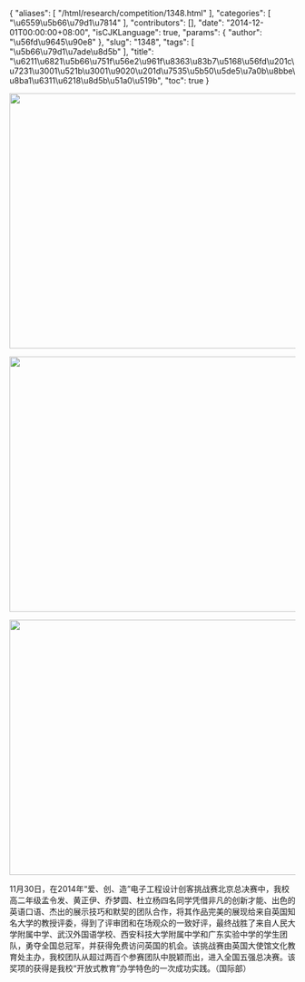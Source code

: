 {
    "aliases": [
        "/html/research/competition/1348.html"
    ],
    "categories": [
        "\u6559\u5b66\u79d1\u7814"
    ],
    "contributors": [],
    "date": "2014-12-01T00:00:00+08:00",
    "isCJKLanguage": true,
    "params": {
        "author": "\u56fd\u9645\u90e8"
    },
    "slug": "1348",
    "tags": [
        "\u5b66\u79d1\u7ade\u8d5b"
    ],
    "title": "\u6211\u6821\u5b66\u751f\u56e2\u961f\u8363\u83b7\u5168\u56fd\u201c\u7231\u3001\u521b\u3001\u9020\u201d\u7535\u5b50\u5de5\u7a0b\u8bbe\u8ba1\u6311\u6218\u8d5b\u51a0\u519b",
    "toc": true
}


<img
    src="https://cdn.tfls.online/mirror/full/0806e032c4616891b3b307f73a0ac9c24a88de38.jpg"
    style="display:block;margin-left:auto;margin-right:auto;"
    decoding="async"
    fetchpriority="auto"
    loading="lazy"
    height="450"
    width="600"
/>





<img
    src="https://cdn.tfls.online/mirror/full/6590b4fb00b7421ebf6a72f39adf28a312f1939c.jpg"
    style="display:block;margin-left:auto;margin-right:auto;"
    decoding="async"
    fetchpriority="auto"
    loading="lazy"
    height="450"
    width="600"
/>





<img
    src="https://cdn.tfls.online/mirror/full/43c9155a54abfdecc06e233b876e47810bd4575f.jpg"
    style="display:block;margin-left:auto;margin-right:auto;"
    decoding="async"
    fetchpriority="auto"
    loading="lazy"
    height="450"
    width="600"
/>




  





11月30日，在2014年“爱、创、造”电子工程设计创客挑战赛北京总决赛中，我校高二年级孟令发、黄正伊、乔梦圆、杜立杨四名同学凭借非凡的创新才能、出色的英语口语、杰出的展示技巧和默契的团队合作，将其作品完美的展现给来自英国知名大学的教授评委，得到了评审团和在场观众的一致好评，最终战胜了来自人民大学附属中学、武汉外国语学校、西安科技大学附属中学和广东实验中学的学生团队，勇夺全国总冠军，并获得免费访问英国的机会。该挑战赛由英国大使馆文化教育处主办，我校团队从超过两百个参赛团队中脱颖而出，进入全国五强总决赛。该奖项的获得是我校“开放式教育”办学特色的一次成功实践。（国际部）




  



